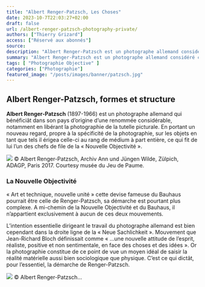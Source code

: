 ```yaml
---
title: "Albert Renger-Patzsch, Les Choses"
date: 2023-10-7T22:03:27+02:00
draft: false
url: /albert-renger-patzsch-photography-private/
authors: ["Thierry Grizard"]
access: ["Réservé aux abonnés"]
source: 
description: "Albert Renger-Patzsch est un photographe allemand considéré comme un des chefs de file de la Nouvelle Objectivité qui libérât la photographie de la peinture"
summary: "Albert Renger-Patzsch est un photographe allemand considéré comme un des chefs de file de la Nouvelle Objectivité qui libérât la photographie de la peinture."
tags: [ "Photographie Objective" ]
categories: ["Photographie"]
featured_image: "/posts/images/banner/patzsch.jpg"
---
```


## Albert Renger-Patzsch, formes et structure

**Albert Renger-Patzsch** (1897-1966) est un photographe allemand qui bénéficiât dans son pays d’origine d’une renommée considérable, notamment en libérant la photographie de la tutelle picturale. En portant un nouveau regard, propre à la spécificité de la photographie, sur les objets en tant que tels il érigea celle-ci au rang de médium à part entière, ce qui fit de lui l’un des chefs de file de la « Nouvelle Objectivité ».

![](/posts/images/patzsch/albert-renger-patzschphotographystraight-photographynouvelle-objectivite-exhibitionmuseumjeu-de-paumeles-chosesneue-sachlichkeitdyptique.99.jpg)
© Albert Renger-Patzsch, Archiv Ann und Jüngen Wilde, Zülpich, ADAGP, Paris 2017. Courtesy musée du Jeu de Paume.

### La Nouvelle Objectivité

« Art et technique, nouvelle unité » cette devise fameuse du Bauhaus pourrait être celle de Renger-Patzsch, sa démarche est pourtant plus complexe. A mi-chemin de la Nouvelle Objectivité et du Bauhaus, il n’appartient exclusivement à aucun de ces deux mouvements.

L’intention essentielle dirigeant le travail du photographe allemand est bien cependant dans la droite ligne de la « Neue Sachlichkeit ». Mouvement que Jean-Richard Bloch définissait comme « …une nouvelle attitude de l’esprit, réaliste, positive et non sentimentale, en face des choses et des idées ». Or la photographie constitue de ce point de vue un moyen idéal de saisir la réalité matérielle aussi bien sociologique que physique. C’est ce qui dictât, pour l’essentiel, la démarche de Renger-Patzsch.

![](/posts/images/patzsch/albert-renger-patzschphotographystraight-photographynouvelle-objectivite-exhibitionmuseumjeu-de-paumeles-chosesneue-sachlichkeit.044-41.jpg)
© Albert Renger-Patzsch...
